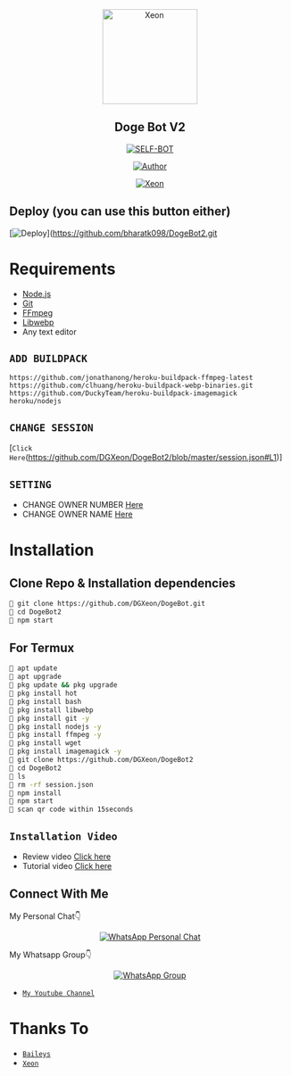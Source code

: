 <div align="center">
<img src="https://i.ibb.co/LPbHTfL/nsfwdoge.jpg?format=jpg&name=900x900" alt="Xeon" width="170" />

## Doge Bot V2

</div>

<p align="center">
<a href="##"><img title="SELF-BOT" src="https://img.shields.io/static/v1?label=Language&message=English&color=blue"></a>
</p>
<p align="center">
  <a href="https://github.com/DGXeon"><img title="Author" src="https://img.shields.io/badge/Author-Xeon-blue.svg?style=for-the-badge&logo=github" /></a>
</p>
<p align="center">
<a href="#"><img title="Xeon" src="https://img.shields.io/static/v1?label=WHATSAPP&message=Automated-Bot&color=blue"></a>
</p>

## Deploy (you can use this button either)
[![Deploy](https://www.herokucdn.com/deploy/button.svg)](https://github.com/bharatk098/DogeBot2.git

# Requirements
* [Node.js](https://nodejs.org/en/)
* [Git](https://git-scm.com/downloads)
* [FFmpeg](https://github.com/BtbN/FFmpeg-Builds/releases/download/autobuild-2020-12-08-13-03/ffmpeg-n4.3.1-26-gca55240b8c-win64-gpl-4.3.zip)
* [Libwebp](https://developers.google.com/speed/webp/download)
* Any text editor

## `ADD BUILDPACK`

```
https://github.com/jonathanong/heroku-buildpack-ffmpeg-latest
https://github.com/clhuang/heroku-buildpack-webp-binaries.git
https://github.com/DuckyTeam/heroku-buildpack-imagemagick
heroku/nodejs
```

## `CHANGE SESSION`

[`Click Here`(https://github.com/DGXeon/DogeBot2/blob/master/session.json#L1)]

## `SETTING`

- CHANGE OWNER NUMBER [Here](https://github.com/DGXeon/DogeBot2/blob/master/settings.json#L10)
- CHANGE OWNER NAME [Here](https://github.com/DGXeon/DogeBot2/blob/master/settings.json#L12)

# Installation
## Clone Repo & Installation dependencies
```bash
🦄 git clone https://github.com/DGXeon/DogeBot.git
🦄 cd DogeBot2
🦄 npm start
```
## For Termux
```bash
🦄 apt update
🦄 apt upgrade
🦄 pkg update && pkg upgrade 
🦄 pkg install hot
🦄 pkg install bash
🦄 pkg install libwebp
🦄 pkg install git -y
🦄 pkg install nodejs -y 
🦄 pkg install ffmpeg -y 
🦄 pkg install wget
🦄 pkg install imagemagick -y
🦄 git clone https://github.com/DGXeon/DogeBot2
🦄 cd DogeBot2
🦄 ls
🦄 rm -rf session.json
🦄 npm install
🦄 npm start
🦄 scan qr code within 15seconds
```
## `Installation Video`
- Review video [Click here](https://youtu.be/zXvwqA8LvTw)
- Tutorial video [Click here](https://youtu.be/B7DN5miMS3k)
## Connect With Me
My Personal Chat👇
<p align="center">
 <a href="https://wa.me/+916909137213"><img alt="WhatsApp Personal Chat" src="https://img.shields.io/badge/WhatsApp-25D366?style=for-the-badge&logo=whatsapp&logoColor=black"/></a>
</p>

My Whatsapp Group👇
<p align="center">
 <a href="https://chat.whatsapp.com/HYj9wu5Jrv6CROxyeQbHoS"><img alt="WhatsApp Group" src="https://img.shields.io/badge/WhatsApp-25D366?style=for-the-badge&logo=whatsapp&logoColor=black"/></a>
</p>

* [`My Youtube Channel`](https://youtube.com/channel/UCvAo9TZ0Pw9vrJ_0WYRyO3A)

# Thanks To
* [`Baileys`](https://github.com/adiwajshing/Baileys)
* [`Xeon`](https://github.com/DGXeon)
